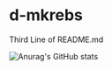 # d-mkrebs

Third Line of README.md


![Anurag's GitHub stats](https://github-readme-stats.vercel.app/api?username=m-krebs&show_icons=true&theme=cobalt)

